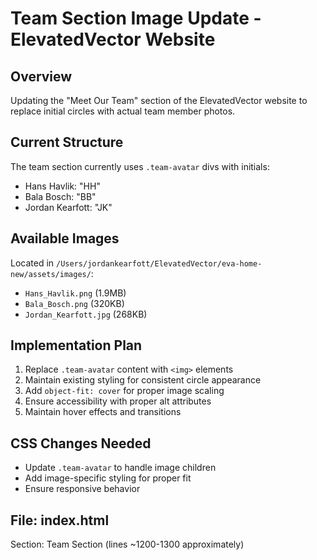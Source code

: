 # Team Section Image Update - ElevatedVector Website

## Overview
Updating the "Meet Our Team" section of the ElevatedVector website to replace initial circles with actual team member photos.

## Current Structure
The team section currently uses `.team-avatar` divs with initials:
- Hans Havlik: "HH"
- Bala Bosch: "BB" 
- Jordan Kearfott: "JK"

## Available Images
Located in `/Users/jordankearfott/ElevatedVector/eva-home-new/assets/images/`:
- `Hans_Havlik.png` (1.9MB)
- `Bala_Bosch.png` (320KB)
- `Jordan_Kearfott.jpg` (268KB)

## Implementation Plan
1. Replace `.team-avatar` content with `<img>` elements
2. Maintain existing styling for consistent circle appearance
3. Add `object-fit: cover` for proper image scaling
4. Ensure accessibility with proper alt attributes
5. Maintain hover effects and transitions

## CSS Changes Needed
- Update `.team-avatar` to handle image children
- Add image-specific styling for proper fit
- Ensure responsive behavior

## File: index.html
Section: Team Section (lines ~1200-1300 approximately)
